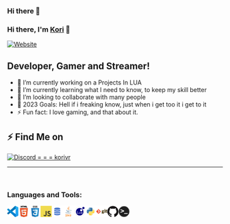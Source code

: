 ### Hi there 👋

<!--
**korivirtual/korivirtual** is a ✨ _special_ ✨ repository because its `README.md` (this file) appears on your GitHub profile.

Here are some ideas to get you started:

- 🔭 I’m currently working on a GTA RP Server and Discord Bot
- 🌱 I’m currently learning ...
- 👯 I’m looking to collaborate on ...
- 🤔 I’m looking for help with ...
- 💬 Ask me about ...
- 📫 How to reach me: ...
- 😄 Pronouns: She/Her
- ⚡ Fun fact: ...
-->
### Hi there, I'm [Kori][website] 👋

[![Website](https://github.com/korivirtual)](https://github.com/korivirtual)

## Developer, Gamer and Streamer!

- 🔭 I’m currently working on a Projects In LUA
- 🌱 I’m currently learning what I need to know, to keep my skill better
- 👯 I’m looking to collaborate with many people
- 🥅 2023 Goals: Hell if i freaking know, just when i get too it i get to it
- ⚡ Fun fact: I love gaming, and that about it.

## ⚡ Find  Me on

<div align='left' style="display: flex; justify-content: space-between;">
	<a href='#'>
	<img src=https://img.shields.io/badge/Discord-korivr-7289DA?style=for-the-badge&logo=discord&logoColor=7289DA&logoWidth=30&labelColor=000' alt='Discord = = = korivr'>
	</a>
</div>

<hr>

<br />

### Languages and Tools:

<img align="left" alt="Visual Studio Code" width="26px" src="https://raw.githubusercontent.com/github/explore/80688e429a7d4ef2fca1e82350fe8e3517d3494d/topics/visual-studio-code/visual-studio-code.png" />
<img align="left" alt="HTML5" width="26px" src="https://raw.githubusercontent.com/github/explore/80688e429a7d4ef2fca1e82350fe8e3517d3494d/topics/html/html.png" />
<img align="left" alt="CSS3" width="26px" src="https://raw.githubusercontent.com/github/explore/80688e429a7d4ef2fca1e82350fe8e3517d3494d/topics/css/css.png" />
<img align="left" alt="JavaScript" width="26px" src="https://raw.githubusercontent.com/github/explore/80688e429a7d4ef2fca1e82350fe8e3517d3494d/topics/javascript/javascript.png" />
<img align="left" alt="SQL" width="26px" src="https://raw.githubusercontent.com/github/explore/80688e429a7d4ef2fca1e82350fe8e3517d3494d/topics/sql/sql.png" />
<img align="left" alt="Java" width="26px" src="https://raw.githubusercontent.com/github/explore/main/topics/java/java.png" />
<img align="left" alt="LUA" width="26px" src="https://raw.githubusercontent.com/github/explore/main/topics/lua/lua.png" />
<img align="left" alt="Python" width="26px" src="https://raw.githubusercontent.com/github/explore/main/topics/python/python.png" />
<img align="left" alt="Git" width="26px" src="https://raw.githubusercontent.com/github/explore/80688e429a7d4ef2fca1e82350fe8e3517d3494d/topics/git/git.png" />
<img align="left" alt="GitHub" width="26px" src="https://raw.githubusercontent.com/github/explore/78df643247d429f6cc873026c0622819ad797942/topics/github/github.png" />
<img align="left" alt="Terminal" width="26px" src="https://raw.githubusercontent.com/github/explore/80688e429a7d4ef2fca1e82350fe8e3517d3494d/topics/terminal/terminal.png" />

<br />
<br />

[website]: https://github.com/korivirtual
